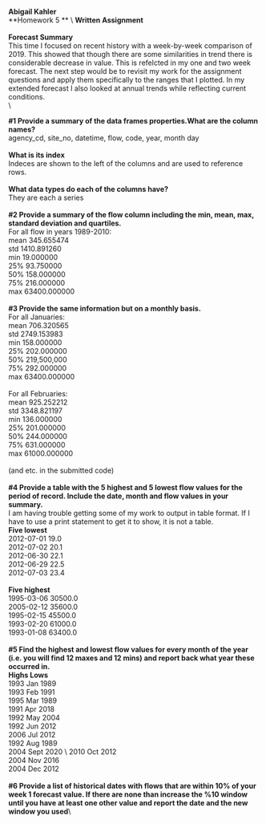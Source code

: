 **Abigail Kahler**\
**Homework 5 ** \ 
**Written Assignment** \
\
**Forecast Summary**\
This time I focused on recent history with a week-by-week comparison of 2019. This showed that though there are some similarities in trend there is considerable decrease in value. This is refelcted in my one and two week forecast. The next step would be to revisit my work for the assignment questions and apply them specifically to the ranges that I plotted. In my extended forecast I also looked at annual trends while reflecting current conditions.\
\

**#1 Provide a summary of the data frames properties.What are the column names?**\
agency_cd,	site_no,	datetime,	flow,	code,	year,	month	day\
\
**What is its index**\
Indeces are shown to the left of the columns and are used to reference rows.\
\
**What data types do each of the columns have?**\
They are each a series\
\
**#2 Provide a summary of the flow column including the min, mean, max, standard deviation and quartiles.**\
For all flow in years 1989-2010:\
mean 345.655474\
std 1410.891260\
min 19.000000\
25% 93.750000\
50% 158.000000\
75% 216.000000\
max 63400.000000\
\
**#3 Provide the same information but on a monthly basis.**\
For all Januaries:\
mean 706.320565\
std 2749.153983\
min 158.000000\
25% 202.000000\
50% 219,500,000\
75% 292.000000\
max 63400.000000\
\
For all Februaries:\
mean 925.252212\
std 3348.821197\
min 136.000000\
25% 201.000000\
50% 244.000000\
75% 631.000000\
max 61000.000000\
\
(and etc. in the submitted code)\
\
**#4 Provide a table with the 5 highest and 5 lowest flow values for the period of record. Include the date, month and flow values in your summary.**\
I am having trouble getting some of my work to output in table format. If I have to use a print statement to get it to show, it is not a table.\
**Five lowest**\
2012-07-01 19.0 \
2012-07-02 20.1\
2012-06-30 22.1 \
2012-06-29 22.5 \
2012-07-03 23.4 \
\
**Five highest**\
1995-03-06 30500.0\
2005-02-12 35600.0\
1995-02-15 45500.0\
1993-02-20 61000.0\
1993-01-08 63400.0 \
\
**#5 Find the highest and lowest flow values for every month of the year (i.e. you will find 12 maxes and 12 mins) and report back what year these occurred in.**\
**Highs        Lows**\
1993    Jan    1989\
1993    Feb   1991\
1995    Mar   1989\
1991    Apr   2018\
1992    May   2004\
1992    Jun   2012\
2006    Jul   2012\
1992    Aug   1989\
2004    Sept  2020 \ 
2010    Oct   2012\
2004    Nov   2016\
2004    Dec   2012\
\
**#6 Provide a list of historical dates with flows that are within 10% of your week 1 forecast value. If there are none than increase the %10 window until you have at least one other value and report the date and the new window you used**\
